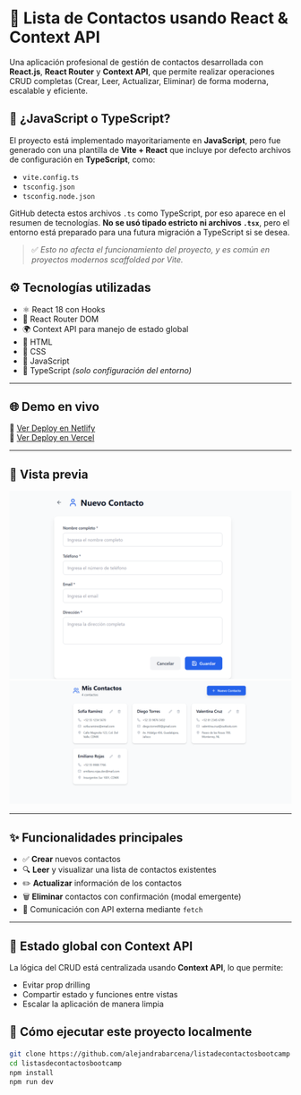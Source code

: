# 📒 Lista de Contactos usando React & Context API

Una aplicación profesional de gestión de contactos desarrollada con **React.js**, **React Router** y **Context API**, que permite realizar operaciones CRUD completas (Crear, Leer, Actualizar, Eliminar) de forma moderna, escalable y eficiente.

## 📘 ¿JavaScript o TypeScript?

El proyecto está implementado mayoritariamente en **JavaScript**, pero fue generado con una plantilla de **Vite + React** que incluye por defecto archivos de configuración en **TypeScript**, como:

- `vite.config.ts`
- `tsconfig.json`
- `tsconfig.node.json`

GitHub detecta estos archivos `.ts` como TypeScript, por eso aparece en el resumen de tecnologías. **No se usó tipado estricto ni archivos `.tsx`**, pero el entorno está preparado para una futura migración a TypeScript si se desea.

> ✅ *Esto no afecta el funcionamiento del proyecto, y es común en proyectos modernos scaffolded por Vite.*



## ⚙️ Tecnologías utilizadas

- ⚛️ React 18 con Hooks
- 🎯 React Router DOM
- 🌍 Context API para manejo de estado global
- 🧪 HTML
- 🎨 CSS
- 🧠 JavaScript
- 🧩 TypeScript *(solo configuración del entorno)*

---

## 🌐 Demo en vivo

🔗 [Ver Deploy en Netlify](https://listasdecontactosbootcamprj.netlify.app/)  
🔗 [Ver Deploy en Vercel](https://listadecontactosbootcamp-lskt.vercel.app/)

---

## 📸 Vista previa

![Vista previa 1](https://github.com/PatsyBarcena/listasdecontactosbootcampRJ/blob/main/listadecontactosvistaprevia1.png)  
![Vista previa 2](https://github.com/PatsyBarcena/listasdecontactosbootcampRJ/blob/main/listadecontactosvistaprevia2.png)

---

## ✨ Funcionalidades principales

- ✅ **Crear** nuevos contactos
- 🔍 **Leer** y visualizar una lista de contactos existentes
- ✏️ **Actualizar** información de los contactos
- 🗑️ **Eliminar** contactos con confirmación (modal emergente)
- 🔄 Comunicación con API externa mediante `fetch`

---

## 🧠 Estado global con Context API

La lógica del CRUD está centralizada usando **Context API**, lo que permite:

- Evitar prop drilling
- Compartir estado y funciones entre vistas
- Escalar la aplicación de manera limpia
## 🚀 Cómo ejecutar este proyecto localmente

```bash
git clone https://github.com/alejandrabarcena/listadecontactosbootcamp
cd listasdecontactosbootcamp
npm install
npm run dev
